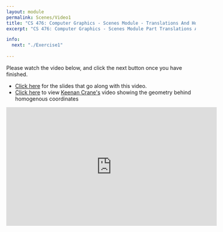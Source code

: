 ```yaml
---
layout: module
permalink: Scenes/Video1
title: "CS 476: Computer Graphics - Scenes Module - Translations And Homogenous Coordinates"
excerpt: "CS 476: Computer Graphics - Scenes Module Part Translations And Homogenous Coordinates"

info:
  next: "./Exercise1"
  
---
```


Please watch the video below, and click the next button once you have finished. 

<ul>
<li>
<a href = "../slides/homogenous.pdf">Click here</a> for the slides that go along with this video.
</li>
<li>
<a href = "https://twitter.com/keenanisalive/status/1305074064575340544">Click here</a> to view <a href = "https://www.cs.cmu.edu/~kmcrane/">Keenan Crane's</a> video showing the geometry behind homogenous coordinates</li>
</ul>



<iframe width="560" height="315" src="https://www.youtube.com/embed/K9uWpbYbDy4" frameborder="0" allow="accelerometer; autoplay; clipboard-write; encrypted-media; gyroscope; picture-in-picture" allowfullscreen></iframe>